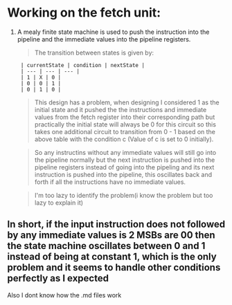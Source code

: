 # Working on the fetch unit:


1) A mealy finite state machine is used to push the instruction into the pipeline 
    and the immediate values into the pipeline registers.
    <br> 
    >The transition between states is given by:

        | currentState | condition | nextState |
        | --- | --- | --- |
        | 1 | X | 0 |
        | 0 | 0 | 1 |
        | 0 | 1 | 0 |

    >This design has a problem, when designing I considered 1 as the initial state and it pushed the the instructions and immediate values from the fetch register into their corresponding path but practically the initial state will always be 0 for this circuit so this takes one additional circuit to transition from 0 - 1 based on the above table with the condition c (Value of c is set to 0 initially).

    >So any instructins without any immediate values will still go into the pipeline normally but the next instruction is pushed into the pipeline registers instead of going into the pipeling and its next instruction is pushed into the pipeline, this oscillates back and forth if all the instructions have no immediate values.

    >I'm too lazy to identify the problem(i know the problem but too lazy to explain it)

## In short, if the input instruction does not followed by any immediate values is 2 MSBs are 00 then the state machine oscillates between 0 and 1 instead of being at constant 1, which is the only problem and it seems to handle other conditions perfectly as I expected

Also I dont know how the .md files work  
